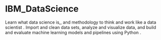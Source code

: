 # IBM_DataScience
Learn what data science is,, and methodology to think and work like a data scientist . Import and clean data sets, analyze and visualize data, and build and evaluate machine learning models and pipelines using Python .
